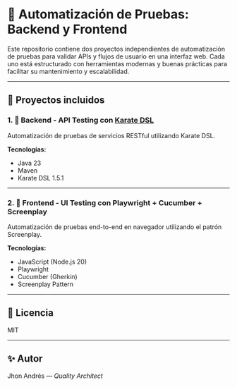 # 🔧 Automatización de Pruebas: Backend y Frontend

Este repositorio contiene dos proyectos independientes de automatización de pruebas para validar APIs y flujos de usuario en una interfaz web. Cada uno está estructurado con herramientas modernas y buenas prácticas para facilitar su mantenimiento y escalabilidad.

---

## 📁 Proyectos incluidos

### 1. 🧪 Backend - API Testing con [Karate DSL](https://github.com/karatelabs/karate)

Automatización de pruebas de servicios RESTful utilizando Karate DSL.

**Tecnologías:**
- Java 23
- Maven
- Karate DSL 1.5.1

---

### 2. 🧪 Frontend - UI Testing con Playwright + Cucumber + Screenplay

Automatización de pruebas end-to-end en navegador utilizando el patrón Screenplay.

**Tecnologías:**
- JavaScript (Node.js 20)
- Playwright
- Cucumber (Gherkin)
- Screenplay Pattern

---

## 📄 Licencia

MIT

---

## ✨ Autor

Jhon Andrés — *Quality Architect*